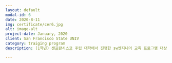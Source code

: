 ```yaml
---
layout: default
modal-id: 6
date: 2020-8-11
img: certificate/cer6.jpg
alt: image-alt
project-date: January, 2020
client: San Francisco State UNIV
category: traiging program
description: (1학년) 샌프란시스코 주립 대학에서 진행한 sw엔지니어 교육 프로그램 대상자로 선정 및 이수. 블록체인, 빅데이터 관련 능력 향상<div><img src="img/portfolio/cabin_photo/sanfran1.jpg" class="img-responsive img-centered" alt="img"/></div><div>me / program project manager</div><div><img src="img/portfolio/cabin_photo/sanfran2.jpg" class="img-responsive img-centered" alt="img"/></div><div>student card</div>

---
```

